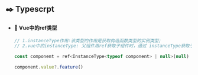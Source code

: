 ## :black_nib: Typescrpt

- #### :maple_leaf: Vue中的ref类型

  ```javascript
  // 1.instanceType作用:该类型的作用是获取构造函数类型的实例类型;
  // 2.vue中的instanceType: 父组件用ref获取子组件时，通过 instanceType获取子组件的类型;

  const component = ref<InstanceType<typeof component> | null>(null)

  component.value?.feature()
  ```
          
